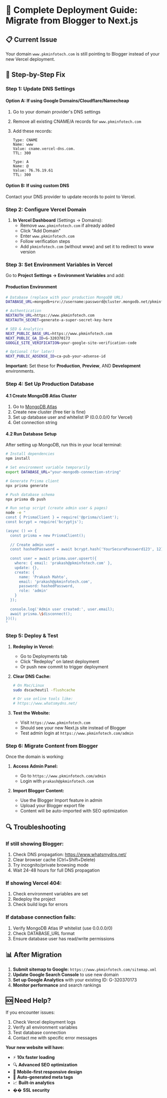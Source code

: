 # 🚀 Complete Deployment Guide: Migrate from Blogger to Next.js

## 📋 **Current Issue**
Your domain `www.pkminfotech.com` is still pointing to Blogger instead of your new Vercel deployment.

## 🔧 **Step-by-Step Fix**

### **Step 1: Update DNS Settings**

#### Option A: If using Google Domains/Cloudflare/Namecheap
1. Go to your domain provider's DNS settings
2. Remove all existing CNAME/A records for `www.pkminfotech.com`
3. Add these records:
   ```
   Type: CNAME
   Name: www
   Value: cname.vercel-dns.com.
   TTL: 300
   ```
   
   ```
   Type: A
   Name: @
   Value: 76.76.19.61
   TTL: 300
   ```

#### Option B: If using custom DNS
Contact your DNS provider to update records to point to Vercel.

### **Step 2: Configure Vercel Domain**

1. **In Vercel Dashboard** (Settings → Domains):
   - Remove `www.pkminfotech.com` if already added
   - Click "Add Domain"
   - Enter `www.pkminfotech.com`
   - Follow verification steps
   - Add `pkminfotech.com` (without www) and set it to redirect to www version

### **Step 3: Set Environment Variables in Vercel**

Go to **Project Settings → Environment Variables** and add:

#### **Production Environment**
```bash
# Database (replace with your production MongoDB URL)
DATABASE_URL=mongodb+srv://username:password@cluster.mongodb.net/pkminfotech?retryWrites=true&w=majority

# Authentication
NEXTAUTH_URL=https://www.pkminfotech.com
NEXTAUTH_SECRET=generate-a-super-secret-key-here

# SEO & Analytics
NEXT_PUBLIC_BASE_URL=https://www.pkminfotech.com
NEXT_PUBLIC_GA_ID=G-320370173
GOOGLE_SITE_VERIFICATION=your-google-site-verification-code

# Optional (for later)
NEXT_PUBLIC_ADSENSE_ID=ca-pub-your-adsense-id
```

**Important:** Set these for **Production**, **Preview**, AND **Development** environments.

### **Step 4: Set Up Production Database**

#### **4.1 Create MongoDB Atlas Cluster**
1. Go to [MongoDB Atlas](https://cloud.mongodb.com)
2. Create new cluster (free tier is fine)
3. Set up database user and whitelist IP (0.0.0.0/0 for Vercel)
4. Get connection string

#### **4.2 Run Database Setup**
After setting up MongoDB, run this in your local terminal:

```bash
# Install dependencies
npm install

# Set environment variable temporarily
export DATABASE_URL="your-mongodb-connection-string"

# Generate Prisma client
npx prisma generate

# Push database schema
npx prisma db push

# Run setup script (create admin user & pages)
node -e "
const { PrismaClient } = require('@prisma/client');
const bcrypt = require('bcryptjs');

(async () => {
  const prisma = new PrismaClient();
  
  // Create admin user
  const hashedPassword = await bcrypt.hash('YourSecurePassword123', 12);
  
  const user = await prisma.user.upsert({
    where: { email: 'prakash@pkminfotech.com' },
    update: {},
    create: {
      name: 'Prakash Mahto',
      email: 'prakash@pkminfotech.com', 
      password: hashedPassword,
      role: 'admin'
    }
  });
  
  console.log('Admin user created:', user.email);
  await prisma.\$disconnect();
})();
"
```

### **Step 5: Deploy & Test**

1. **Redeploy in Vercel:**
   - Go to Deployments tab
   - Click "Redeploy" on latest deployment
   - Or push new commit to trigger deployment

2. **Clear DNS Cache:**
   ```bash
   # On Mac/Linux
   sudo dscacheutil -flushcache
   
   # Or use online tools like:
   # https://www.whatsmydns.net/
   ```

3. **Test the Website:**
   - Visit `https://www.pkminfotech.com`
   - Should see your new Next.js site instead of Blogger
   - Test admin login at `https://www.pkminfotech.com/admin`

### **Step 6: Migrate Content from Blogger**

Once the domain is working:

1. **Access Admin Panel:**
   - Go to `https://www.pkminfotech.com/admin`
   - Login with `prakash@pkminfotech.com`

2. **Import Blogger Content:**
   - Use the Blogger Import feature in admin
   - Upload your Blogger export file
   - Content will be auto-imported with SEO optimization

## 🔍 **Troubleshooting**

### **If still showing Blogger:**
1. Check DNS propagation: https://www.whatsmydns.net/
2. Clear browser cache (Ctrl+Shift+Delete)
3. Try incognito/private browsing mode
4. Wait 24-48 hours for full DNS propagation

### **If showing Vercel 404:**
1. Check environment variables are set
2. Redeploy the project
3. Check build logs for errors

### **If database connection fails:**
1. Verify MongoDB Atlas IP whitelist (use 0.0.0.0/0)
2. Check DATABASE_URL format
3. Ensure database user has read/write permissions

## 📊 **After Migration**

1. **Submit sitemap to Google:** `https://www.pkminfotech.com/sitemap.xml`
2. **Update Google Search Console** to use new domain
3. **Set up Google Analytics** with your existing ID: G-320370173
4. **Monitor performance** and search rankings

## 🆘 **Need Help?**

If you encounter issues:
1. Check Vercel deployment logs
2. Verify all environment variables
3. Test database connection
4. Contact me with specific error messages

**Your new website will have:**
- ⚡ **10x faster loading**
- 🔍 **Advanced SEO optimization**
- 📱 **Mobile-first responsive design**
- 🎯 **Auto-generated meta tags**
- 📈 **Built-in analytics**
- �� **SSL security** 